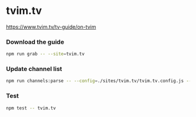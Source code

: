 # tvim.tv

https://www.tvim.tv/tv-guide/on-tvim

### Download the guide

```sh
npm run grab -- --site=tvim.tv
```

### Update channel list

```sh
npm run channels:parse -- --config=./sites/tvim.tv/tvim.tv.config.js --output=./sites/tvim.tv/tvim.tv.channels.xml
```

### Test

```sh
npm test -- tvim.tv
```
